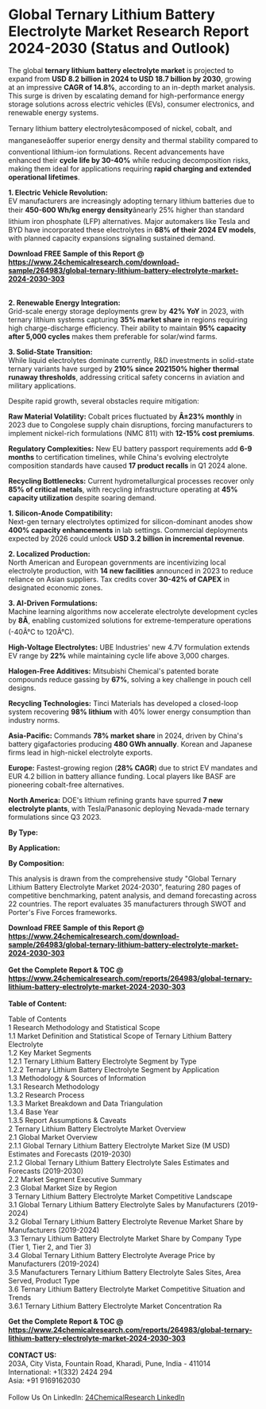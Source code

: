 <h1>Global Ternary Lithium Battery Electrolyte Market Research Report 2024-2030 (Status and Outlook)</h1><p>The global <strong>ternary lithium battery electrolyte market</strong> is projected to expand from <strong>USD 8.2 billion in 2024 to USD 18.7 billion by 2030</strong>, growing at an impressive <strong>CAGR of 14.8%</strong>, according to an in-depth market analysis. This surge is driven by escalating demand for high-performance energy storage solutions across electric vehicles (EVs), consumer electronics, and renewable energy systems.</p><p>Ternary lithium battery electrolytesâcomposed of nickel, cobalt, and manganeseâoffer superior energy density and thermal stability compared to conventional lithium-ion formulations. Recent advancements have enhanced their <strong>cycle life by 30-40%</strong> while reducing decomposition risks, making them ideal for applications requiring <strong>rapid charging and extended operational lifetimes</strong>.</p><p><strong>1. Electric Vehicle Revolution:</strong><br>
EV manufacturers are increasingly adopting ternary lithium batteries due to their <strong>450-600 Wh/kg energy density</strong>ânearly 25% higher than standard lithium iron phosphate (LFP) alternatives. Major automakers like Tesla and BYD have incorporated these electrolytes in <strong>68% of their 2024 EV models</strong>, with planned capacity expansions signaling sustained demand.</p><div><b>Download FREE Sample of this Report @ 
            <a href="https://www.24chemicalresearch.com/download-sample/264983/global-ternary-lithium-battery-electrolyte-market-2024-2030-303">
            https://www.24chemicalresearch.com/download-sample/264983/global-ternary-lithium-battery-electrolyte-market-2024-2030-303</a></b></div><br><p><strong>2. Renewable Energy Integration:</strong><br>
Grid-scale energy storage deployments grew by <strong>42% YoY</strong> in 2023, with ternary lithium systems capturing <strong>35% market share</strong> in regions requiring high charge-discharge efficiency. Their ability to maintain <strong>95% capacity after 5,000 cycles</strong> makes them preferable for solar/wind farms.</p><p><strong>3. Solid-State Transition:</strong><br>
While liquid electrolytes dominate currently, R&amp;D investments in solid-state ternary variants have surged by <strong>210% since 202150% higher thermal runaway thresholds</strong>, addressing critical safety concerns in aviation and military applications.</p><p>Despite rapid growth, several obstacles require mitigation:</p><p><strong>Raw Material Volatility:</strong> Cobalt prices fluctuated by <strong>Â±23% monthly</strong> in 2023 due to Congolese supply chain disruptions, forcing manufacturers to implement nickel-rich formulations (NMC 811) with <strong>12-15% cost premiums</strong>.</p><p><strong>Regulatory Complexities:</strong> New EU battery passport requirements add <strong>6-9 months</strong> to certification timelines, while China's evolving electrolyte composition standards have caused <strong>17 product recalls</strong> in Q1 2024 alone.</p><p><strong>Recycling Bottlenecks:</strong> Current hydrometallurgical processes recover only <strong>85% of critical metals</strong>, with recycling infrastructure operating at <strong>45% capacity utilization</strong> despite soaring demand.</p><p><strong>1. Silicon-Anode Compatibility:</strong><br>
Next-gen ternary electrolytes optimized for silicon-dominant anodes show <strong>400% capacity enhancements</strong> in lab settings. Commercial deployments expected by 2026 could unlock <strong>USD 3.2 billion in incremental revenue</strong>.</p><p><strong>2. Localized Production:</strong><br>
North American and European governments are incentivizing local electrolyte production, with <strong>14 new facilities</strong> announced in 2023 to reduce reliance on Asian suppliers. Tax credits cover <strong>30-42% of CAPEX</strong> in designated economic zones.</p><p><strong>3. AI-Driven Formulations:</strong><br>
Machine learning algorithms now accelerate electrolyte development cycles by <strong>8Ã</strong>, enabling customized solutions for extreme-temperature operations (-40Â°C to 120Â°C).</p><p><strong>High-Voltage Electrolytes:</strong> UBE Industries' new 4.7V formulation extends EV range by <strong>22%</strong> while maintaining cycle life above 3,000 charges.</p><p><strong>Halogen-Free Additives:</strong> Mitsubishi Chemical's patented borate compounds reduce gassing by <strong>67%</strong>, solving a key challenge in pouch cell designs.</p><p><strong>Recycling Technologies:</strong> Tinci Materials has developed a closed-loop system recovering <strong>98% lithium</strong> with 40% lower energy consumption than industry norms.</p><p><strong>Asia-Pacific:</strong> Commands <strong>78% market share</strong> in 2024, driven by China's battery gigafactories producing <strong>480 GWh annually</strong>. Korean and Japanese firms lead in high-nickel electrolyte exports.</p><p><strong>Europe:</strong> Fastest-growing region (<strong>28% CAGR</strong>) due to strict EV mandates and EUR 4.2 billion in battery alliance funding. Local players like BASF are pioneering cobalt-free alternatives.</p><p><strong>North America:</strong> DOE's lithium refining grants have spurred <strong>7 new electrolyte plants</strong>, with Tesla/Panasonic deploying Nevada-made ternary formulations since Q3 2023.</p><p><strong>By Type:</strong></p><p><strong>By Application:</strong></p><p><strong>By Composition:</strong></p><p>This analysis is drawn from the comprehensive study "Global Ternary Lithium Battery Electrolyte Market 2024-2030", featuring 280 pages of competitive benchmarking, patent analysis, and demand forecasting across 22 countries. The report evaluates 35 manufacturers through SWOT and Porter's Five Forces frameworks.</p><div><b>Download FREE Sample of this Report @ 
            <a href="https://www.24chemicalresearch.com/download-sample/264983/global-ternary-lithium-battery-electrolyte-market-2024-2030-303">
            https://www.24chemicalresearch.com/download-sample/264983/global-ternary-lithium-battery-electrolyte-market-2024-2030-303</a></b></div><br><div><b>Get the Complete Report & TOC @ 
            <a href="https://www.24chemicalresearch.com/reports/264983/global-ternary-lithium-battery-electrolyte-market-2024-2030-303">
            https://www.24chemicalresearch.com/reports/264983/global-ternary-lithium-battery-electrolyte-market-2024-2030-303</a></b></div><br>
            <b>Table of Content:</b><p>Table of Contents<br />
1 Research Methodology and Statistical Scope<br />
1.1 Market Definition and Statistical Scope of Ternary Lithium Battery Electrolyte<br />
1.2 Key Market Segments<br />
1.2.1 Ternary Lithium Battery Electrolyte Segment by Type<br />
1.2.2 Ternary Lithium Battery Electrolyte Segment by Application<br />
1.3 Methodology & Sources of Information<br />
1.3.1 Research Methodology<br />
1.3.2 Research Process<br />
1.3.3 Market Breakdown and Data Triangulation<br />
1.3.4 Base Year<br />
1.3.5 Report Assumptions & Caveats<br />
2 Ternary Lithium Battery Electrolyte Market Overview<br />
2.1 Global Market Overview<br />
2.1.1 Global Ternary Lithium Battery Electrolyte Market Size (M USD) Estimates and Forecasts (2019-2030)<br />
2.1.2 Global Ternary Lithium Battery Electrolyte Sales Estimates and Forecasts (2019-2030)<br />
2.2 Market Segment Executive Summary<br />
2.3 Global Market Size by Region<br />
3 Ternary Lithium Battery Electrolyte Market Competitive Landscape<br />
3.1 Global Ternary Lithium Battery Electrolyte Sales by Manufacturers (2019-2024)<br />
3.2 Global Ternary Lithium Battery Electrolyte Revenue Market Share by Manufacturers (2019-2024)<br />
3.3 Ternary Lithium Battery Electrolyte Market Share by Company Type (Tier 1, Tier 2, and Tier 3)<br />
3.4 Global Ternary Lithium Battery Electrolyte Average Price by Manufacturers (2019-2024)<br />
3.5 Manufacturers Ternary Lithium Battery Electrolyte Sales Sites, Area Served, Product Type<br />
3.6 Ternary Lithium Battery Electrolyte Market Competitive Situation and Trends<br />
3.6.1 Ternary Lithium Battery Electrolyte Market Concentration Ra</p><div><b>Get the Complete Report & TOC @ 
            <a href="https://www.24chemicalresearch.com/reports/264983/global-ternary-lithium-battery-electrolyte-market-2024-2030-303">
            https://www.24chemicalresearch.com/reports/264983/global-ternary-lithium-battery-electrolyte-market-2024-2030-303</a></b></div><br><b>CONTACT US:</b><br>
            203A, City Vista, Fountain Road, Kharadi, Pune, India - 411014<br>
            International: +1(332) 2424 294<br>
            Asia: +91 9169162030 <br><br>
            Follow Us On LinkedIn: <a href="https://www.linkedin.com/company/24chemicalresearch/">24ChemicalResearch LinkedIn</a>